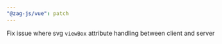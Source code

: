 ```yaml
---
"@zag-js/vue": patch
---
```


Fix issue where svg `viewBox` attribute handling between client and server
